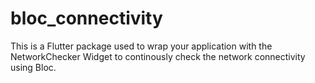 # bloc_connectivity
This is a Flutter package used to wrap your application with the NetworkChecker Widget to continously check the network connectivity using Bloc.
